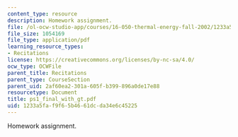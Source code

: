 ```yaml
---
content_type: resource
description: Homework assignment.
file: /ol-ocw-studio-app/courses/16-050-thermal-energy-fall-2002/1233a5faf9f65b4661dcda34e6c45225_ps1_final_with_gt.pdf
file_size: 1054169
file_type: application/pdf
learning_resource_types:
- Recitations
license: https://creativecommons.org/licenses/by-nc-sa/4.0/
ocw_type: OCWFile
parent_title: Recitations
parent_type: CourseSection
parent_uid: 2af60ea2-301a-605f-b399-896a0de17e88
resourcetype: Document
title: ps1_final_with_gt.pdf
uid: 1233a5fa-f9f6-5b46-61dc-da34e6c45225
---
```

Homework assignment.